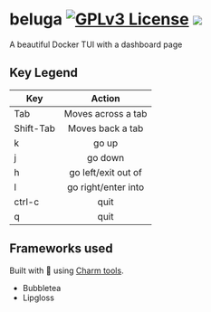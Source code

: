 # beluga [![GPLv3 License](https://img.shields.io/badge/License-GPL%20v3-yellow.svg)](https://opensource.org/licenses/) ![](https://img.shields.io/badge/go-1.19.3-blue)

A beautiful Docker TUI with a dashboard page

## Key Legend

| Key | Action |
| --- | :----: |
| Tab | Moves across a tab |
| Shift-Tab | Moves back a tab |
| k | go up |
| j | go down | 
| h | go left/exit out of |
| l | go right/enter into |
| ctrl-c | quit |
| q | quit |

## Frameworks used

Built with 🖤 using [Charm tools](https://github.com/charmbracelet).
- Bubbletea
- Lipgloss
